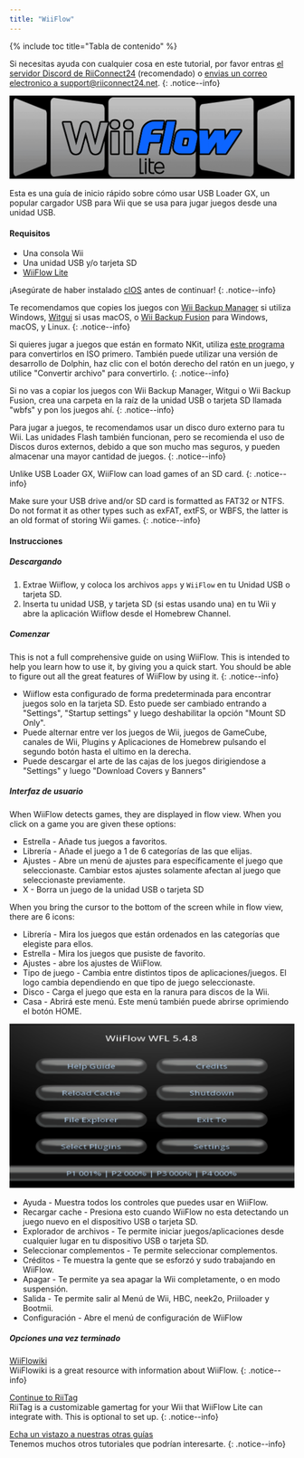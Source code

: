 ```yaml
---
title: "WiiFlow"
---
```


{% include toc title="Tabla de contenido" %}

Si necesitas ayuda con cualquier cosa en este tutorial, por favor entras [el servidor Discord de RiiConnect24](https://discord.gg/rc24) (recomendado) o [envias un correo electronico a support@riiconnect24.net](mailto:support@riiconnect24.net).
{: .notice--info}

![WiiFlow](/images/wiiflowlogo.png)

Esta es una guía de inicio rápido sobre cómo usar USB Loader GX, un popular cargador USB para Wii que se usa para jugar juegos desde una unidad USB.

#### Requisitos

* Una consola Wii
* Una unidad USB y/o tarjeta SD
* [WiiFlow Lite](https://hbb1.oscwii.org/hbb/wiiflow/wiiflow.zip)

¡Asegúrate de haber instalado [cIOS](/cios) antes de continuar!
{: .notice--info}

Te recomendamos que copies los juegos con [Wii Backup Manager](/wiibackupmanager) si utiliza Windows, [Witgui](https://desairem.com/wordpress/category/witgui-download/) si usas macOS, o [Wii Backup Fusion](https://github.com/larsenv/Wii-Backup-Fusion) para Windows, macOS, y Linux.
{: .notice--info}

Si quieres jugar a juegos que están en formato NKit, utiliza [este programa](https://gbatemp.net/download/nkit.36157/) para convertirlos en ISO primero. También puede utilizar una versión de desarrollo de Dolphin, haz clic con el botón derecho del ratón en un juego, y utilice "Convertir archivo" para convertirlo.
{: .notice--info}

Si no vas a copiar los juegos con Wii Backup Manager, Witgui o Wii Backup Fusion, crea una carpeta en la raíz de la unidad USB o tarjeta SD llamada "wbfs" y pon los juegos ahí.
{: .notice--info}

Para jugar a juegos, te recomendamos usar un disco duro externo para tu Wii. Las unidades Flash también funcionan, pero se recomienda el uso de Discos duros externos, debido a que son mucho mas seguros, y pueden almacenar una mayor cantidad de juegos.
{: .notice--info}

Unlike USB Loader GX, WiiFlow can load games of an SD card.
{: .notice--info}

Make sure your USB drive and/or SD card is formatted as FAT32 or NTFS. Do not format it as other types such as exFAT, extFS, or WBFS, the latter is an old format of storing Wii games.
{: .notice--info}

#### Instrucciones

##### Descargando

1. Extrae Wiiflow, y coloca los archivos `apps` y `WiiFlow` en tu Unidad USB o tarjeta SD.
2. Inserta tu unidad USB, y tarjeta SD (si estas usando una) en tu Wii y abre la aplicación Wiiflow desde el Homebrew Channel.

##### Comenzar

This is not a full comprehensive guide on using WiiFlow. This is intended to help you learn how to use it, by giving you a quick start. You should be able to figure out all the great features of WiiFlow by using it.
{: .notice--info}

* Wiiflow esta configurado de forma predeterminada para encontrar juegos solo en la tarjeta SD. Esto puede ser cambiado entrando a "Settings", "Startup settings" y luego deshabilitar la opción "Mount SD Only".
* Puede alternar entre ver los juegos de Wii, juegos de GameCube, canales de Wii, Plugins y Aplicaciones de Homebrew pulsando el segundo botón hasta el ultimo en la derecha.
* Puede descargar el arte de las cajas de los juegos dirigiendose a "Settings" y luego "Download Covers y Banners"

##### Interfaz de usuario

When WiiFlow detects games, they are displayed in flow view. When you click on a game you are given these options:

* Estrella - Añade tus juegos a favoritos.
* Librería - Añade el juego a 1 de 6 categorías de las que elijas.
* Ajustes - Abre un menú de ajustes para específicamente el juego que seleccionaste. Cambiar estos ajustes solamente afectan al juego que seleccionaste previamente.
* X - Borra un juego de la unidad USB o tarjeta SD

When you bring the cursor to the bottom of the screen while in flow view, there are 6 icons:

* Librería - Mira los juegos que están ordenados en las categorías que elegiste para ellos.
* Estrella - Mira los juegos que pusiste de favorito.
* Ajustes - abre los ajustes de WiiFlow.
* Tipo de juego - Cambia entre distintos tipos de aplicaciones/juegos. El logo cambia dependiendo en que tipo de juego seleccionaste.
* Disco - Carga el juego que esta en la ranura para discos de la Wii.
* Casa - Abrirá este menú. Este menú también puede abrirse oprimiendo el botón HOME.

![WF_menu](images/WFmenu.png)

* Ayuda - Muestra todos los controles que puedes usar en WiiFlow.
* Recargar cache - Presiona esto cuando WiiFlow no esta detectando un juego nuevo en el dispositivo USB o tarjeta SD.
* Explorador de archivos - Te permite iniciar juegos/aplicaciones desde cualquier lugar en tu dispositivo USB o tarjeta SD.
* Seleccionar complementos - Te permite seleccionar complementos.
* Créditos - Te muestra la gente que se esforzó y sudo trabajando en WiiFlow.
* Apagar - Te permite ya sea apagar la Wii completamente, o en modo suspensión.
* Salida - Te permite salir al Menú de Wii, HBC, neek2o, Priiloader y Bootmii.
* Configuración - Abre el menú de configuración de WiiFlow

##### Opciones una vez terminado

[WiiFlowiki](https://sites.google.com/site/WiiFlowiki4/)<br> WiiFlowiki is a great resource with information about WiiFlow.
{: .notice--info}

[Continue to RiiTag](riitag)<br> RiiTag is a customizable gamertag for your Wii that WiiFlow Lite can integrate with. This is optional to set up.
{: .notice--info}

[Echa un vistazo a nuestras otras guías](site-navigation)<br> Tenemos muchos otros tutoriales que podrían interesarte.
{: .notice--info}
